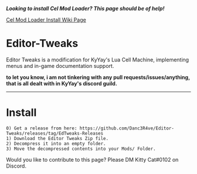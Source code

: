 _**Looking to install Cel Mod Loader? This page should be of help!**_

[Cel Mod Loader Install Wiki Page](https://github.com/Danc3R4ve/Cel-Mod-Loader/wiki/Install)

# Editor-Tweaks
Editor Tweaks is a modification for KyYay's Lua Cell Machine, implementing menus and in-game documentation support.

__to let you know, i am not tinkering with any pull requests/issues/anything, that is all dealt with in KyYay's discord guild.__
___
# Install
```
0) Get a release from here: https://github.com/Danc3R4ve/Editor-Tweaks/releases/tag/EdTweaks-Releases
1) Download the Editor Tweaks Zip file.
2) Decompress it into an empty folder.
3) Move the decompressed contents into your Mods/ Folder.
```

Would you like to contribute to this page? Please DM Kitty Cat#0102 on Discord.
